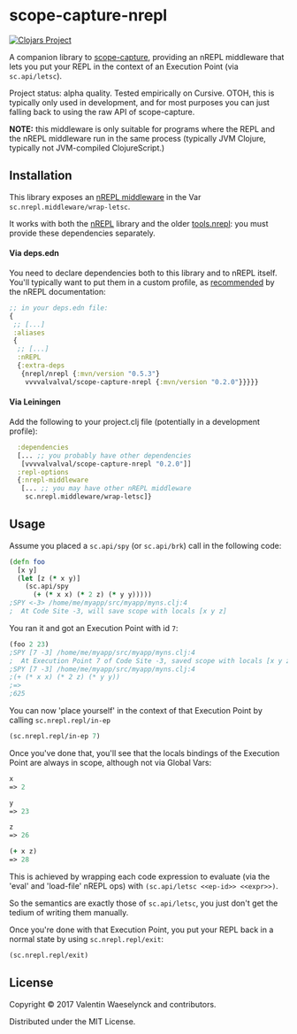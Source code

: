 # scope-capture-nrepl

[![Clojars Project](https://img.shields.io/clojars/v/vvvvalvalval/scope-capture-nrepl.svg)](https://clojars.org/vvvvalvalval/scope-capture-nrepl)

A companion library to [scope-capture](https://github.com/vvvvalvalval/scope-capture), providing an nREPL middleware that lets you put your REPL in the context of an Execution Point (via `sc.api/letsc`). 

Project status: alpha quality. Tested empirically on Cursive. OTOH, this is typically only used in development,
 and for most purposes you can just falling back to using the raw API of scope-capture.

**NOTE:** this middleware is only suitable for programs where the REPL and the nREPL middleware run in the same process 
 (typically JVM Clojure, typically not JVM-compiled ClojureScript.)

## Installation

This library exposes an [nREPL middleware](https://nrepl.org/nrepl/design/middleware.html) in the Var `sc.nrepl.middleware/wrap-letsc`.

It works with both the [nREPL](https://nrepl.org/nrepl/index.html) library and the older [tools.nrepl](https://github.com/clojure/tools.nrepl):
 you must provide these dependencies separately.

#### Via deps.edn

You need to declare dependencies both to this library and to nREPL itself.
 You'll typically want to put them in a custom profile, as [recommended](https://nrepl.org/nrepl/usage/server.html#_using_clojure_cli_tools) by the nREPL documentation:

```clojure
;; in your deps.edn file:
{
 ;; [...]
 :aliases
 {
  ;; [...]
  :nREPL
  {:extra-deps
   {nrepl/nrepl {:mvn/version "0.5.3"}
    vvvvalvalval/scope-capture-nrepl {:mvn/version "0.2.0"}}}}}
```

#### Via Leiningen 

Add the following to your project.clj file (potentially in a development profile):

```clojure
  :dependencies 
  [... ;; you probably have other dependencies 
   [vvvvalvalval/scope-capture-nrepl "0.2.0"]]
  :repl-options
  {:nrepl-middleware
   [... ;; you may have other nREPL middleware 
    sc.nrepl.middleware/wrap-letsc]}
```

## Usage

Assume you placed a `sc.api/spy` (or `sc.api/brk`) call in the following code:

```clojure 
(defn foo
  [x y]
  (let [z (* x y)]
    (sc.api/spy  
      (+ (* x x) (* 2 z) (* y y)))))
;SPY <-3> /home/me/myapp/src/myapp/myns.clj:4 
;  At Code Site -3, will save scope with locals [x y z]
```

You ran it and got an Execution Point with id `7`:

```clojure 
(foo 2 23)
;SPY [7 -3] /home/me/myapp/src/myapp/myns.clj:4 
;  At Execution Point 7 of Code Site -3, saved scope with locals [x y z]
;SPY [7 -3] /home/me/myapp/src/myapp/myns.clj:4 
;(+ (* x x) (* 2 z) (* y y))
;=>
;625
```

You can now 'place yourself' in the context of that Execution Point by calling `sc.nrepl.repl/in-ep`

```clojure
(sc.nrepl.repl/in-ep 7)
```

Once you've done that, you'll see that the locals bindings of the Execution Point are always in scope, although not via Global Vars:

```clojure
x 
=> 2 

y 
=> 23

z
=> 26

(+ x z)
=> 28
```

This is achieved by wrapping each code expression to evaluate (via the 'eval' and 'load-file' nREPL ops) with `(sc.api/letsc <<ep-id>> <<expr>>)`.

So the semantics are exactly those of `sc.api/letsc`, you just don't get the tedium of writing them manually.

Once you're done with that Execution Point, you put your REPL back in a normal state by using `sc.nrepl.repl/exit`:

```clojure
(sc.nrepl.repl/exit)
```

## License

Copyright © 2017 Valentin Waeselynck and contributors.

Distributed under the MIT License.
